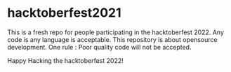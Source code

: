 # hacktoberfest2021
This is a fresh repo for people participating in the hacktoberfest 2022.
Any code is any language is acceptable. 
This repository is about opensource development. 
One rule : Poor quality code will not be accepted.

Happy Hacking the hacktoberfest 2022!

